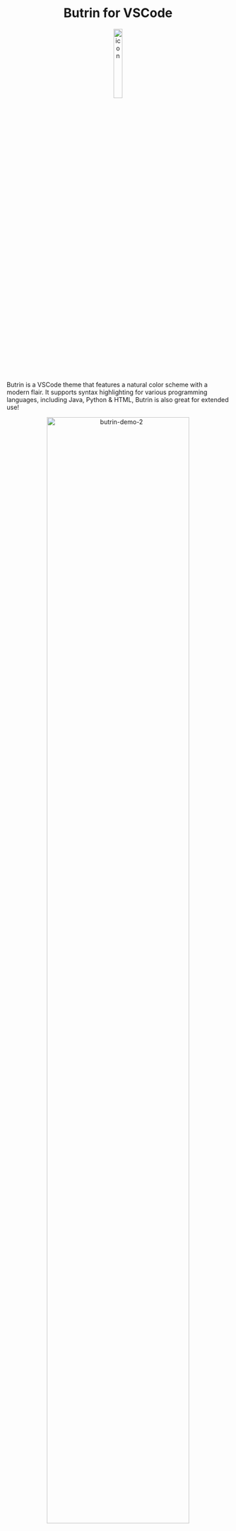 <h1 align="center">Butrin for VSCode</h1>
<p align="center">
  <img alt="icon" width="20%" src="">
</p>

Butrin is a VSCode theme that features a natural color scheme with a modern flair. It supports syntax highlighting for various programming languages, including Java, Python & HTML, Butrin is also great for extended use!

<p align="center">
  <img alt="butrin-demo-2" width="80%" src="">
</p>

<p align="center">
  <img alt="butrin-demo-2" width="80%" src="">
</p>

 inconsistencies can happen! If you notice any issues, please report it over to [issues](https://github.com/butrin-theme/issues).